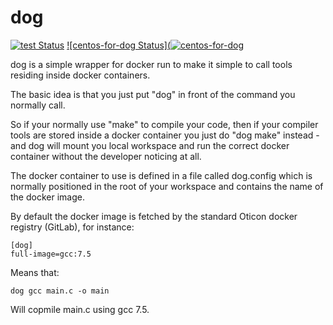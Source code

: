 # dog

[![test Status](https://github.com/rasmus-toftdahl-olesen/dog/workflows/test/badge.svg)](https://github.com/rasmus-toftdahl-olesen/sequanto-automation/actions?query=workflow%3Atest)
[![centos-for-dog Status](![centos-for-dog](https://github.com/rasmus-toftdahl-olesen/dog/workflows/centos-for-dog/badge.svg)](https://github.com/rasmus-toftdahl-olesen/sequanto-automation/actions?query=workflow%3Acentos-for-dog)

dog is a simple wrapper for docker run to make it simple to call tools residing inside docker containers.

The basic idea is that you just put "dog" in front of the command you normally call.

So if your normally use "make" to compile your code, then if your compiler tools 
are stored inside a docker container you just do "dog make" instead - and dog 
will mount you local workspace and run the correct docker container without the 
developer noticing at all.

The docker container to use is defined in a file called dog.config which is 
normally positioned in the root of your workspace and contains the name of the 
docker image.

By default the docker image is fetched by the standard Oticon docker registry (GitLab),
for instance:

```
[dog]
full-image=gcc:7.5
```


Means that:

```
dog gcc main.c -o main

```

Will copmile main.c using gcc 7.5.
